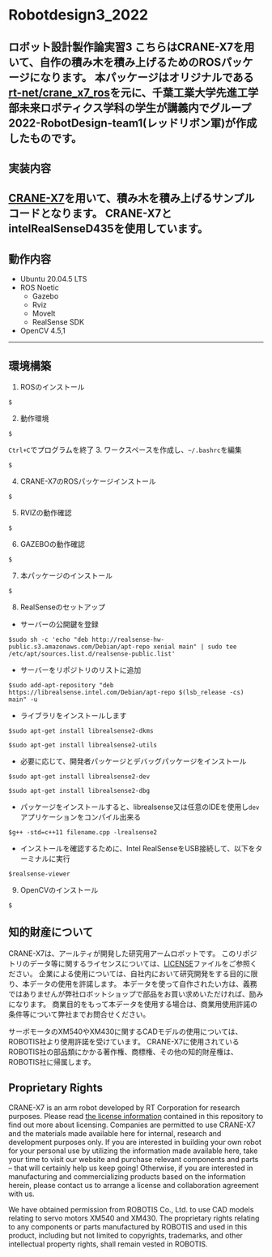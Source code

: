 # Robotdesign3_2022
**ロボット設計製作論実習3**
こちらはCRANE-X7を用いて、自作の積み木を積み上げるためのROSパッケージになります。
本パッケージはオリジナルである[rt-net/crane_x7_ros](https://github.com/rt-net/crane_x7_ros)を元に、千葉工業大学先進工学部未来ロボティクス学科の学生が講義内でグループ2022-RobotDesign-team1(レッドリボン軍)が作成したものです。
---
## 実装内容
[CRANE-X7](https://rt-net.jp/products/crane-x7/)を用いて、積み木を積み上げるサンプルコードとなります。
CRANE-X7とintelRealSenseD435を使用しています。
---
## 動作内容
- Ubuntu 20.04.5 LTS
- ROS Noetic
  - Gazebo
  - Rviz
  - MoveIt
  - RealSense SDK
- OpenCV 4.5,1
---
## 環境構築
1. ROSのインストール
```
$
```
2. 動作環境
```
$
```
`Ctrl+C`でプログラムを終了
3. ワークスペースを作成し、`~/.bashrc`を編集
```
$
```
4. CRANE-X7のROSパッケージインストール
```
$
```
5. RVIZの動作確認
```
$
```
6. GAZEBOの動作確認
```
$
```
7. 本パッケージのインストール
```
$
```
8. RealSenseのセットアップ
- サーバーの公開鍵を登録
```
$sudo sh -c 'echo "deb http://realsense-hw-public.s3.amazonaws.com/Debian/apt-repo xenial main" | sudo tee /etc/apt/sources.list.d/realsense-public.list'
```
- サーバーをリポジトリのリストに追加
```
$sudo add-apt-repository "deb https://librealsense.intel.com/Debian/apt-repo $(lsb_release -cs) main" -u
```
- ライブラリをインストールします
```
$sudo apt-get install librealsense2-dkms
```
```
$sudo apt-get install librealsense2-utils
```
- 必要に応じて、開発者パッケージとデバッグパッケージをインストール 
```
$sudo apt-get install librealsense2-dev
```
```
$sudo apt-get install librealsense2-dbg
```
  - パッケージをインストールすると、librealsense又は任意のIDEを使用し`dev`アプリケーションをコンパイル出来る
  ```
  $g++ -std=c++11 filename.cpp -lrealsense2
  ```
- インストールを確認するために、Intel RealSenseをUSB接続して、以下をターミナルに実行
```
$realsense-viewer
```
9. OpenCVのインストール
```
$
```
## 知的財産について
CRANE-X7は、アールティが開発した研究用アームロボットです。 このリポジトリのデータ等に関するライセンスについては、[LICENSE](https://github.com/2021-RobotDesign3-team2/crane_x7_ros_test/blob/main/LICENSE)ファイルをご参照ください。 企業による使用については、自社内において研究開発をする目的に限り、本データの使用を許諾します。 本データを使って自作されたい方は、義務ではありませんが弊社ロボットショップで部品をお買い求めいただければ、励みになります。 商業目的をもって本データを使用する場合は、商業用使用許諾の条件等について弊社までお問合せください。

サーボモータのXM540やXM430に関するCADモデルの使用については、ROBOTIS社より使用許諾を受けています。 CRANE-X7に使用されているROBOTIS社の部品類にかかる著作権、商標権、その他の知的財産権は、ROBOTIS社に帰属します。
## Proprietary Rights
CRANE-X7 is an arm robot developed by RT Corporation for research purposes. Please read [the license information](https://github.com/2021-RobotDesign3-team2/crane_x7_ros_test/blob/main/LICENSE) contained in this repository to find out more about licensing. Companies are permitted to use CRANE-X7 and the materials made available here for internal, research and development purposes only. If you are interested in building your own robot for your personal use by utilizing the information made available here, take your time to visit our website and purchase relevant components and parts – that will certainly help us keep going! Otherwise, if you are interested in manufacturing and commercializing products based on the information herein, please contact us to arrange a license and collaboration agreement with us.

We have obtained permission from ROBOTIS Co., Ltd. to use CAD models relating to servo motors XM540 and XM430. The proprietary rights relating to any components or parts manufactured by ROBOTIS and used in this product, including but not limited to copyrights, trademarks, and other intellectual property rights, shall remain vested in ROBOTIS.
